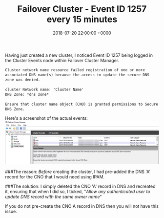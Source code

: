 ﻿---
layout: post
title:  "Failover Cluster -  Event ID 1257 every 15 minutes"
date:   2018-07-20 22:00:00 +0000
categories: FailoverCluster
tags: [failovercluster, cluster, 1257]
---

Having just created a new cluster, I noticed Event ID 1257 being logged in the Cluster Events node within Failover Cluster Manager.

```
Cluster network name resource failed registration of one or more associated DNS name(s) because the access to update the secure DNS zone was denied.

cluster Network name: 'Cluster Name'
DNS Zone: *dns zone*

Ensure that cluster name object (CNO) is granted permissions to Secure DNS Zone.
```

Here's a screenshot of the actual events:
![ClustErr-1257](/assets/images/ClustErr-1257.png)

###The reason:
*Before* creating the cluster, I had pre-added the DNS 'A' record for the CNO that I would need using IPAM.

###The solution:
I simply deleted the CNO 'A' record in DNS and recreated it, ensuring that when I did so, I ticked, "*Allow any authenticated user to update DNS record with the same owner name*"

If you do not pre-create the CNO A record in DNS then you will not have this issue.